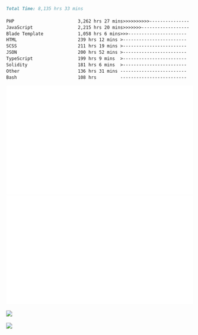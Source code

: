 <!--START_SECTION:waka-->

```markdown
Total Time: 8,135 hrs 33 mins

PHP                        3,262 hrs 27 mins>>>>>>>>>>---------------   39.44 %
JavaScript                 2,215 hrs 20 mins>>>>>>>------------------   26.78 %
Blade Template             1,058 hrs 6 mins>>>----------------------   12.79 %
HTML                       239 hrs 12 mins >------------------------   02.89 %
SCSS                       211 hrs 19 mins >------------------------   02.55 %
JSON                       200 hrs 52 mins >------------------------   02.43 %
TypeScript                 199 hrs 9 mins  >------------------------   02.41 %
Solidity                   181 hrs 6 mins  >------------------------   02.19 %
Other                      136 hrs 31 mins -------------------------   01.65 %
Bash                       108 hrs         -------------------------   01.31 %
```

<!--END_SECTION:waka-->

![](https://raw.githubusercontent.com/DrMaxis/github-stats-transparent/output/generated/overview.svg)
![](https://raw.githubusercontent.com/DrMaxis/github-stats-transparent/output/generated/languages.svg)

![](https://git-readme-stats-drmaxis-projects.vercel.app/api?username=drmaxis&show_icons=true&theme=outrun&count_private=true&show=reviews,discussions_started,discussions_answered,prs_merged,prs_merged_percentage&custom_title=2024%20Github%20Rank)
 
<a href="https://count.getloli.com/"><img src="https://count.getloli.com/get/@:maxis-the-alchemist?theme=rule34"></a>
<!-- https://count.getloli.com/get/@alchemist?theme=rule34 -->
<br>

